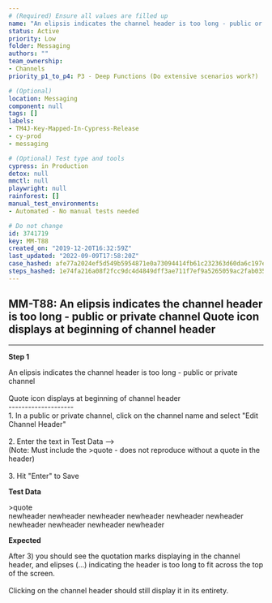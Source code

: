 ```yaml
---
# (Required) Ensure all values are filled up
name: "An elipsis indicates the channel header is too long - public or private channel  Quote icon displays at beginning of channel header"
status: Active
priority: Low
folder: Messaging
authors: ""
team_ownership: 
- Channels
priority_p1_to_p4: P3 - Deep Functions (Do extensive scenarios work?)

# (Optional)
location: Messaging
component: null
tags: []
labels: 
- TM4J-Key-Mapped-In-Cypress-Release
- cy-prod
- messaging

# (Optional) Test type and tools
cypress: in Production
detox: null
mmctl: null
playwright: null
rainforest: []
manual_test_environments: 
- Automated - No manual tests needed

# Do not change
id: 3741719
key: MM-T88
created_on: "2019-12-20T16:32:59Z"
last_updated: "2022-09-09T17:58:20Z"
case_hashed: afe77a2024ef5d549b5954871e0a73094414fb61c232363d60da6c197edd3f51bbba6056ac2c87a7aa5f75f3342e5501
steps_hashed: 1e74fa216a08f2fcc9dc4d4849dff3ae711f7ef9a5265059ac2fab035796ae5382014416da80c0dab68b229566b38119
---
```


<!-- (Auto-generated) Based on frontmatter's "key" and "name" -->

## MM-T88: An elipsis indicates the channel header is too long - public or private channel Quote icon displays at beginning of channel header

---

**Step 1**

An elipsis indicates the channel header is too long - public or private channel\
\
Quote icon displays at beginning of channel header\
\--------------------\
1\. In a public or private channel, click on the channel name and select "Edit Channel Header"\
\
2\. Enter the text in Test Data -->\
(Note: Must include the >quote - does not reproduce without a quote in the header)\
\
3\. Hit "Enter" to Save

**Test Data**

\>quote\
newheader newheader newheader newheader newheader newheader newheader newheader newheader newheader

**Expected**

After 3) you should see the quotation marks displaying in the channel header, and elipses (...) indicating the header is too long to fit across the top of the screen.\
\
Clicking on the channel header should still display it in its entirety.
